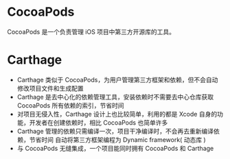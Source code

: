 
# CocoaPods

CocoaPods 是一个负责管理 iOS 项目中第三方开源库的工具。

# Carthage

- Carthage 类似于 CocoaPods，为用户管理第三方框架和依赖，但不会自动修改项目文件和生成配置
- Carthage 是去中心化的依赖管理工具，安装依赖时不需要去中心仓库获取 CocoaPods 所有依赖的索引，节省时间
- 对项目无侵入性，Carthage 设计上也比较简单，利用的都是 Xcode 自身的功能，开发者在创建依赖时，相比 CocoaPods 也简单许多
- Carthage 管理的依赖只需编译一次，项目干净编译时，不会再去重新编译依赖，节省时间
  自动将第三方框架编程为 Dynamic framework( 动态库 )
- 与 CocoaPods 无缝集成，一个项目能同时拥有 CocoaPods 和 Carthage
